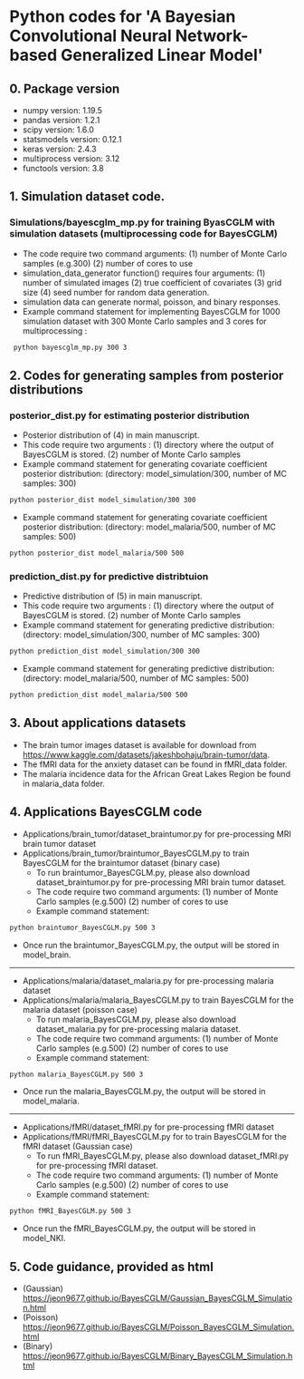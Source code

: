 # Python codes for 'A Bayesian Convolutional Neural Network-based Generalized Linear Model'

## 0. Package version
* numpy version: 1.19.5
* pandas version: 1.2.1
* scipy version: 1.6.0
* statsmodels version: 0.12.1
* keras version: 2.4.3
* multiprocess version: 3.12
* functools version: 3.8


## 1. Simulation dataset code. 
### Simulations/bayescglm_mp.py for training ByasCGLM with simulation datasets (multiprocessing code for BayesCGLM)
* The code require two command arguments: (1) number of Monte Carlo samples (e.g.300) (2) number of cores to use
* simulation_data_generator function() requires four arguments:  (1) number of simulated images (2) true coefficient of covariates (3) grid size (4) seed number for random data generation.
* simulation data can generate normal, poisson, and binary responses. 
* Example command statement for implementing BayesCGLM for 1000 simulation dataset with 300 Monte Carlo samples and 3 cores for multiprocessing :
```diff
 python bayescglm_mp.py 300 3 
```
## 2. Codes for generating samples from posterior distributions 
### posterior_dist.py for estimating posterior distribution 
* Posterior distribution of (4) in main manuscript.
* This code require two arguments : (1) directory where the output of BayesCGLM is stored.  (2) number of Monte Carlo samples 
* Example command statement for generating covariate coefficient posterior distribution: (directory: model_simulation/300, number of MC samples: 300)  
```diff
python posterior_dist model_simulation/300 300
```
* Example command statement for generating covariate coefficient posterior distribution: (directory: model_malaria/500, number of MC samples: 500)  
```diff
python posterior_dist model_malaria/500 500
``` 
  
### prediction_dist.py for predictive distribtuion 
* Predictive distribution of (5) in main manuscript.
* This code require two arguments : (1) directory where the output of BayesCGLM is stored.  (2) number of Monte Carlo samples 
* Example command statement for generating predictive distribution: (directory: model_simulation/300, number of MC samples: 300)  
```diff
python prediction_dist model_simulation/300 300
```
* Example command statement for generating predictive distribution: (directory: model_malaria/500, number of MC samples: 500)  
```diff
python prediction_dist model_malaria/500 500
```

## 3. About applications datasets 
* The brain tumor images dataset is available for download from https://www.kaggle.com/datasets/jakeshbohaju/brain-tumor/data.
* The fMRI data for the anxiety dataset can be found in fMRI_data folder.
* The malaria incidence data for the African Great Lakes Region be found in malaria_data folder.

## 4. Applications BayesCGLM code
* Applications/brain_tumor/dataset_braintumor.py for pre-processing MRI brain tumor dataset
* Applications/brain_tumor/braintumor_BayesCGLM.py to train BayesCGLM for the braintumor dataset (binary case)
  - To run braintumor_BayesCGLM.py, please also download dataset_braintumor.py for pre-processing MRI brain tumor dataset.
  - The code require two command arguments: (1) number of Monte Carlo samples (e.g.500) (2) number of cores to use
  - Example command statement:
```diff
python braintumor_BayesCGLM.py 500 3 
```
* Once run the braintumor_BayesCGLM.py, the output will be stored in model_brain.
--------
* Applications/malaria/dataset_malaria.py for pre-processing malaria dataset
* Applications/malaria/malaria_BayesCGLM.py to train BayesCGLM for the malaria dataset (poisson case)
  - To run malaria_BayesCGLM.py, please also download dataset_malaria.py for pre-processing malaria dataset.
  - The code require two command arguments: (1) number of Monte Carlo samples (e.g.500) (2) number of cores to use
  - Example command statement:
```diff
python malaria_BayesCGLM.py 500 3 
```
* Once run the malaria_BayesCGLM.py, the output will be stored in model_malaria.
---------
* Applications/fMRI/dataset_fMRI.py for pre-processing fMRI dataset
* Applications/fMRI/fMRI_BayesCGLM.py for to train BayesCGLM for the fMRI dataset (Gaussian case)
  - To run fMRI_BayesCGLM.py, please also download dataset_fMRI.py for pre-processing fMRI dataset.
  - The code require two command arguments: (1) number of Monte Carlo samples (e.g.500) (2) number of cores to use
  - Example command statement:
```diff
python fMRI_BayesCGLM.py 500 3 
```
* Once run the fMRI_BayesCGLM.py, the output will be stored in model_NKI.

## 5. Code guidance, provided as html 
* (Gaussian)  https://jeon9677.github.io/BayesCGLM/Gaussian_BayesCGLM_Simulation.html
* (Poisson)  https://jeon9677.github.io/BayesCGLM/Poisson_BayesCGLM_Simulation.html
* (Binary)  https://jeon9677.github.io/BayesCGLM/Binary_BayesCGLM_Simulation.html


